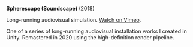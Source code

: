 **Spherescape (Soundscape)** (2018)

Long-running audiovisual simulation. [Watch on Vimeo](https://vimeo.com/414329466).

One of a series of long-running audiovisual installation works I created in Unity. Remastered in 2020 using the high-definition render pipeline.
